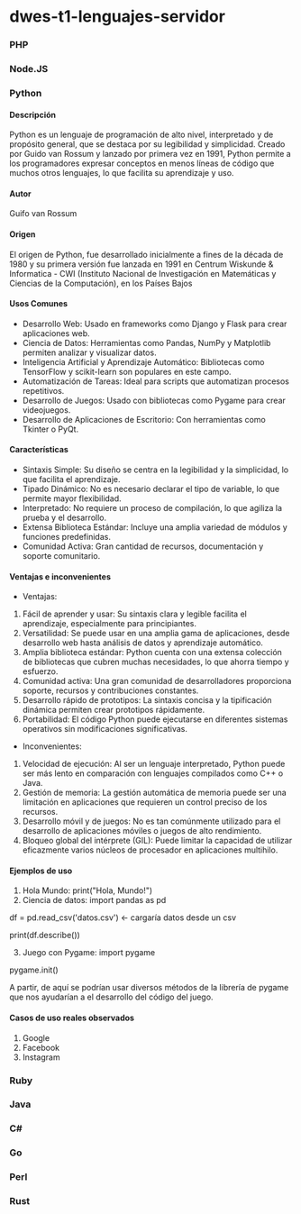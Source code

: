 # dwes-t1-lenguajes-servidor

### PHP

### Node.JS

### Python

#### Descripción
Python es un lenguaje de programación de alto nivel, interpretado y de propósito general, que se destaca por su legibilidad y simplicidad. Creado por Guido van Rossum y lanzado por primera vez en 1991, Python permite a los programadores expresar conceptos en menos líneas de código que muchos otros lenguajes, lo que facilita su aprendizaje y uso.

#### Autor
Guifo van Rossum

#### Origen
El origen de Python, fue desarrollado inicialmente a fines de la década de 1980 y su primera versión fue lanzada en 1991 en Centrum Wiskunde & Informatica - CWI (Instituto Nacional de Investigación en Matemáticas y Ciencias de la Computación), en los Países Bajos

#### Usos Comunes
- Desarrollo Web: Usado en frameworks como Django y Flask para crear aplicaciones web.
- Ciencia de Datos: Herramientas como Pandas, NumPy y Matplotlib permiten analizar y visualizar datos.
- Inteligencia Artificial y Aprendizaje Automático: Bibliotecas como TensorFlow y scikit-learn son populares en este campo.
- Automatización de Tareas: Ideal para scripts que automatizan procesos repetitivos.
- Desarrollo de Juegos: Usado con bibliotecas como Pygame para crear videojuegos.
- Desarrollo de Aplicaciones de Escritorio: Con herramientas como Tkinter o PyQt.

#### Características
- Sintaxis Simple: Su diseño se centra en la legibilidad y la simplicidad, lo que facilita el aprendizaje.
- Tipado Dinámico: No es necesario declarar el tipo de variable, lo que permite mayor flexibilidad.
- Interpretado: No requiere un proceso de compilación, lo que agiliza la prueba y el desarrollo.
- Extensa Biblioteca Estándar: Incluye una amplia variedad de módulos y funciones predefinidas.
- Comunidad Activa: Gran cantidad de recursos, documentación y soporte comunitario.

#### Ventajas e inconvenientes
- Ventajas:
1. Fácil de aprender y usar: Su sintaxis clara y legible facilita el aprendizaje, especialmente para principiantes.
2. Versatilidad: Se puede usar en una amplia gama de aplicaciones, desde desarrollo web hasta análisis de datos y aprendizaje automático.
3. Amplia biblioteca estándar: Python cuenta con una extensa colección de bibliotecas que cubren muchas necesidades, lo que ahorra tiempo y esfuerzo.
4. Comunidad activa: Una gran comunidad de desarrolladores proporciona soporte, recursos y contribuciones constantes.
5. Desarrollo rápido de prototipos: La sintaxis concisa y la tipificación dinámica permiten crear prototipos rápidamente.
6. Portabilidad: El código Python puede ejecutarse en diferentes sistemas operativos sin modificaciones significativas.

- Inconvenientes:
1. Velocidad de ejecución: Al ser un lenguaje interpretado, Python puede ser más lento en comparación con lenguajes compilados como C++ o Java.
2. Gestión de memoria: La gestión automática de memoria puede ser una limitación en aplicaciones que requieren un control preciso de los recursos.
3. Desarrollo móvil y de juegos: No es tan comúnmente utilizado para el desarrollo de aplicaciones móviles o juegos de alto rendimiento.
4. Bloqueo global del intérprete (GIL): Puede limitar la capacidad de utilizar eficazmente varios núcleos de procesador en aplicaciones multihilo.

#### Ejemplos de uso
1. Hola Mundo: print("Hola, Mundo!")
2. Ciencia de datos: import pandas as pd

df = pd.read_csv('datos.csv') <- cargaría datos desde un csv

print(df.describe())

3. Juego con Pygame: import pygame

pygame.init()

A partir, de aquí se podrían usar diversos métodos de la librería de pygame que nos ayudarían a el desarrollo del código del juego.

#### Casos de uso reales observados
1. Google
2. Facebook
3. Instagram
   
### Ruby

### Java

### C#

### Go

### Perl

### Rust

